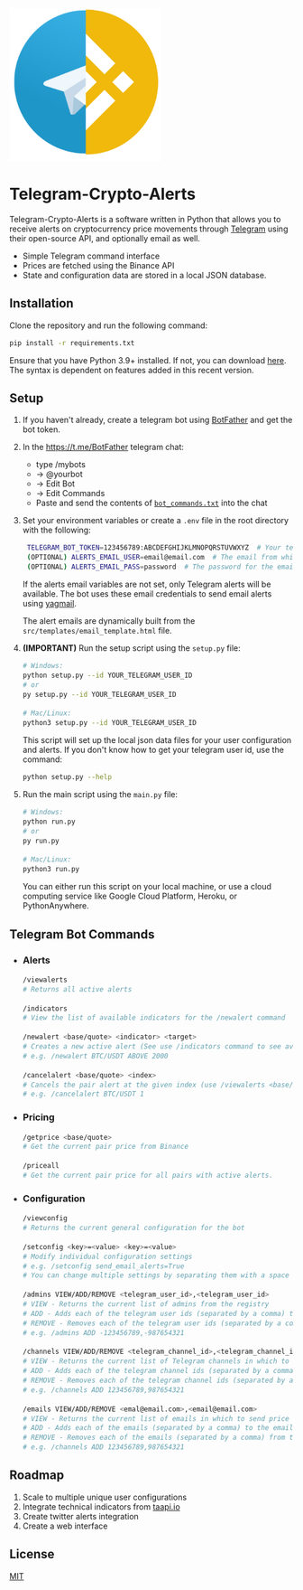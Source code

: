 <p align="left">
  <img src="img/telegram-binance.png" width="270" alt="logo">
</p>

# Telegram-Crypto-Alerts

Telegram-Crypto-Alerts is a software written in Python that allows you to receive alerts on cryptocurrency price movements through [Telegram](https://telegram.org/) using their open-source API, and optionally email as well.
- Simple Telegram command interface
- Prices are fetched using the Binance API
- State and configuration data are stored in a local JSON database.

## Installation

Clone the repository and run the following command:
```bash
pip install -r requirements.txt
```
Ensure that you have Python 3.9+ installed. If not, you can download [here](https://www.python.org/downloads/release/python-3912/). The syntax is dependent on features added in this recent version.

## Setup

1. If you haven't already, create a telegram bot using [BotFather](https://core.telegram.org/bots#3-how-do-i-create-a-bot) and get the bot token.

2. In the https://t.me/BotFather telegram chat:
   - type /mybots
   - -> @yourbot
   - -> Edit Bot
   - -> Edit Commands
   - Paste and send the contents of [`bot_commands.txt`](https://github.com/hschickdevs/telegram-crypto-alerts/blob/main/bot_commands.txt) into the chat

3. Set your environment variables or create a `.env` file in the root directory with the following:
    ```bash
     TELEGRAM_BOT_TOKEN=123456789:ABCDEFGHIJKLMNOPQRSTUVWXYZ  # Your telegram bot token
     (OPTIONAL) ALERTS_EMAIL_USER=email@email.com  # The email from which to send price alerts
     (OPTIONAL) ALERTS_EMAIL_PASS=password  # The password for the email from which to send price alerts
    ```
    If the alerts email variables are not set, only Telegram alerts will be available. The bot uses these email credentials to send email alerts using [yagmail](https://github.com/kootenpv/yagmail).

    The alert emails are dynamically built from the `src/templates/email_template.html` file.

4. **(IMPORTANT)** Run the setup script using the `setup.py` file:
   ```sh
   # Windows:
   python setup.py --id YOUR_TELEGRAM_USER_ID
   # or
   py setup.py --id YOUR_TELEGRAM_USER_ID

   # Mac/Linux:
   python3 setup.py --id YOUR_TELEGRAM_USER_ID
   ```
   This script will set up the local json data files for your user configuration and alerts.
   If you don't know how to get your telegram user id, use the command: 
   ```sh
   python setup.py --help
   ```

5. Run the main script using the `main.py` file:
   ```sh
   # Windows:
   python run.py
   # or
   py run.py

   # Mac/Linux:
   python3 run.py
   ```
   You can either run this script on your local machine, or use a cloud computing service like Google Cloud Platform, Heroku, or PythonAnywhere.

## Telegram Bot Commands

- ### Alerts

   ```sh
   /viewalerts
   # Returns all active alerts

   /indicators
   # View the list of available indicators for the /newalert command

   /newalert <base/quote> <indicator> <target>
   # Creates a new active alert (See use /indicators command to see available indicators)
   # e.g. /newalert BTC/USDT ABOVE 2000

   /cancelalert <base/quote> <index>
   # Cancels the pair alert at the given index (use /viewalerts <base/quote> to see the indexes)
   # e.g. /cancelalert BTC/USDT 1
   ```

- ### Pricing

   ```sh
   /getprice <base/quote>
   # Get the current pair price from Binance

   /priceall
   # Get the current pair price for all pairs with active alerts.
   ```

- ### Configuration

   ```sh
   /viewconfig
   # Returns the current general configuration for the bot

   /setconfig <key>=<value> <key>=<value>
   # Modify individual configuration settings
   # e.g. /setconfig send_email_alerts=True
   # You can change multiple settings by separating them with a space

   /admins VIEW/ADD/REMOVE <telegram_user_id>,<telegram_user_id>
   # VIEW - Returns the current list of admins from the registry
   # ADD - Adds each of the telegram user ids (separated by a comma) to the admin registry
   # REMOVE - Removes each of the telegram user ids (separated by a comma) from the admin registry
   # e.g. /admins ADD -123456789,-987654321

   /channels VIEW/ADD/REMOVE <telegram_channel_id>,<telegram_channel_id>
   # VIEW - Returns the current list of Telegram channels in which to send price alerts
   # ADD - Adds each of the telegram channel ids (separated by a comma) to the channel registry. The <telegram_channel_id> parameter can be either a user's telegram id or a channel's telegram id
   # REMOVE - Removes each of the telegram channel ids (separated by a comma) from the channel registry
   # e.g. /channels ADD 123456789,987654321

   /emails VIEW/ADD/REMOVE <emal@email.com>,<email@email.com>
   # VIEW - Returns the current list of emails in which to send price alerts. If the send_email_alerts config is set to False, emails will not be sent.
   # ADD - Adds each of the emails (separated by a comma) to the email registry. 
   # REMOVE - Removes each of the emails (separated by a comma) from the channel registry
   # e.g. /channels ADD 123456789,987654321
   ```

## Roadmap

1. Scale to multiple unique user configurations
2. Integrate technical indicators from [taapi.io](https://taapi.io/)
3. Create twitter alerts integration
4. Create a web interface
## License
[MIT](https://choosealicense.com/licenses/mit/)
